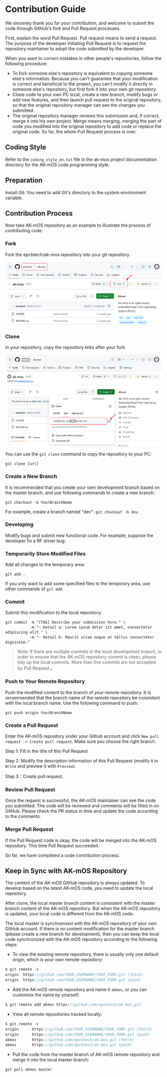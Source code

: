 # Contribution Guide

We sincerely thank you for your contribution, and welcome to submit the code through GitHub's fork and Pull Request processes.

First, explain the word Pull Request. Pull request means to send a request. The purpose of the developer initiating Pull Request is to request the repository maintainer to adopt the code submitted by the developer.

When you want to correct mistakes in other people's repositories, follow the following procedure:

- To fork someone else's repository is equivalent to copying someone else's information. Because you can't guarantee that your modification is correct and beneficial to the project, you can't modify it directly in someone else's repository, but first fork it into your own git repository.
- Clone code to your own PC local, create a new branch, modify bugs or add new features, and then launch pull request to the original repository, so that the original repository manager can see the changes you submitted.
- The original repository manager reviews this submission and, if correct, merge it into his own project. Merge means merging, merging the part of code you modified into the original repository to add code or replace the original code. So far, the whole Pull Request process is over.

## Coding Style

Refer to the `coding_style_en.txt` file in the ak-mos project documentation directory for the AK-mOS code programming style.

## Preparation

Install Git: You need to add Git's directory to the system environment variable.

## Contribution Process

Now take AK-mOS repository as an example to illustrate the process of contributing code:

### Fork

Fork the epcbtech/ak-mos repository into your git repository.

![fork ak-mos repository](figures/fork.png)

### Clone

In your repository, copy the repository links after your fork:

![clone ak-mos from your repo](figures/clone.png)

You can use the `git clone` command to copy the repository to your PC:

```
git clone [url]
```

### Create a New Branch

It is recommended that you create your own development branch based on the master branch, and use following  commands to create a new branch:

```
git checkout -b YourBranchName
```

For example, create a branch named "dev": `git checkout -b dev`.

### Developing

Modify bugs and submit new functional code. For example, suppose the developer fix a RF driver bug:

### Temporarily Store Modified Files

Add all changes to the temporary area:

```
git add .
```

If you only want to add some specified files to the temporary area, use other commands of `git add`.

### Commit

Submit this modification to the local repository:

```
git commit -m "[TAG] Describe your submission here." \
           -m "- Detail a: Lorem ipsum dolor sit amet, consectetur adipiscing elit." \
           -m "- Detail b: Mauris vitae neque at tellus consectetur dignissim."
```

> Note: If there are multiple commits in the local development branch, in order to ensure that the AK-mOS repository commit is clean, please tidy up the local commits. More than five commits are not accepted by Pull Request.。

### Push to Your Remote Repository

Push the modified content to the branch of your remote repository. It is recommended that the branch name of the remote repository be consistent with the local branch name. Use the following command to push:

```
git push origin YourBranchName
```

### Create a Pull Request

Enter the AK-mOS repository under your Github account and click `New pull request -> Create pull request`. Make sure you choose the right branch.

Step 1: Fill in the title of this Pull Request

Step 2: Modify the description information of this Pull Request (modify it in `Write` and preview it with `Preview`).

Step 3：Create pull request.

### Review Pull Request

Once the request is successful, the AK-mOS maintainer can see the code you submitted. The code will be reviewed and comments will be filled in on GitHub. Please check the PR status in time and update the code according to the comments.

### Merge Pull Request

If the Pull Request code is okay, the code will be merged into the AK-mOS repository. This time Pull Request succeeded.

So far, we have completed a code contribution process.

## Keep in Sync with AK-mOS Repository

The content of the AK-mOS GitHub repository is always updated. To develop based on the latest AK-mOS code, you need to update the local repository.

After clone, the local master branch content is consistent with the master branch content of the AK-mOS repository. But when the AK-mOS repository is updated, your local code is different from the AK-mOS code.

The local master is synchronized with the AK-mOS repository of your own GitHub account. If there is no content modification for the master branch (please create a new branch for development), then you can keep the local code synchronized with the AK-mOS repository according to the following steps:

- To view the existing remote repository, there is usually only one default origin, which is your own remote repository:

```c
$ git remote -v
origin  https://github.com/YOUR_USERNAME/YOUR_FORK.git (fetch)
origin  https://github.com/YOUR_USERNAME/YOUR_FORK.git (push)
```

* Add the AK-mOS remote repository and name it `akmos`,  or you can customize the name by yourself:

```c
$ git remote add akmos https://github.com/epcbtech/ak-mos.git
```

* View all remote repositories tracked locally:

```c
$ git remote -v
origin      https://github.com/YOUR_USERNAME/YOUR_FORK.git (fetch)
origin      https://github.com/YOUR_USERNAME/YOUR_FORK.git (push)
akmos       https://github.com/epcbtech/ak-mos.git (fetch)
akmos       https://github.com/epcbtech/ak-mos.git (push)
```

* Pull the code from the master branch of AK-mOS remote repository and merge it into the local master branch:

```c
git pull akmos master
```
